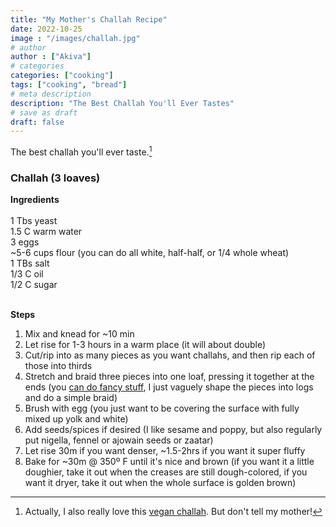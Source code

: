 ```yaml
---
title: "My Mother's Challah Recipe"
date: 2022-10-25
image : "/images/challah.jpg"
# author
author : ["Akiva"]
# categories
categories: ["cooking"]
tags: ["cooking", "bread"]
# meta description
description: "The Best Challah You'll Ever Tastes"
# save as draft
draft: false
---
```

<!-- ![](/images/challah.jpg) -->
The best challah you'll ever taste.[^1] 

[^1]: Actually, I also really love this [vegan challah](https://domesticgothess.com/blog/2020/05/07/vegan-challah/). But don't tell my mother!

### Challah (3 loaves)

**Ingredients**  <br><br>
1 Tbs yeast  
1.5 C warm water  
3 eggs  
~5-6 cups flour (you can do all white, half-half, or 1/4 whole wheat)  
1 TBs salt   
1/3 C oil  
1/2 C sugar  <br><br>
  

**Steps** 
1. Mix and knead for ~10 min
2.    Let rise for 1-3 hours in a warm place (it will about double) 
3.    Cut/rip into as many pieces as you want challahs, and then rip each of those into thirds
4.    Stretch and braid three pieces into one loaf, pressing it together at the ends (you [can do fancy stuff](https://toriavey.com/challah-bread-part-2-how-to-braid-challah/), I just vaguely shape the pieces into logs and do a simple braid)
5.    Brush with egg (you just want to be covering the surface with fully mixed up yolk and white)
6.    Add seeds/spices if desired (I like sesame and poppy, but also regularly put nigella, fennel or ajowain seeds or zaatar)
7.    Let rise 30m if you want denser, ~1.5-2hrs if you want it super fluffy 
8.    Bake for ~30m @ 350º F until it's nice and brown (if you want it a little doughier, take it out when the creases are still dough-colored, if you want it dryer, take it out when the whole surface is golden brown)
